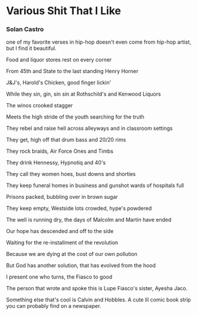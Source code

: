 # Various Shit That I Like
### Solan Castro

one of my favorite verses in hip-hop doesn't even come from hip-hop artist, but I find it beautiful. 

Food and liquor stores rest on every corner

From 45th and State to the last standing Henry Horner

J&J's, Harold's Chicken, good finger lickin'

While they sin, gin, sin sin at Rothschild's and Kenwood Liquors

The winos crooked stagger

Meets the high stride of the youth searching for the truth

They rebel and raise hell across alleyways and in classroom settings

They get, high off that drum bass and 20/20 rims

They rock braids, Air Force Ones and Timbs

They drink Hennessy, Hypnotiq and 40's

They call they women hoes, bust downs and shorties

They keep funeral homes in business and gunshot wards of hospitals full

Prisons packed, bubbling over in brown sugar

They keep empty, Westside lots crowded, hype's powdered

The well is running dry, the days of Malcolm and Martin have ended

Our hope has descended and off to the side

Waiting for the re-installment of the revolution

Because we are dying at the cost of our own pollution

But God has another solution, that has evolved from the hood

I present one who turns, the Fiasco to good

The person that wrote and spoke this is Lupe Fiasco's sister, Ayesha Jaco. 
 
 
 
Something else that's cool is Calvin and Hobbles. A cute lil comic book strip you can probably find on a newspaper. 
